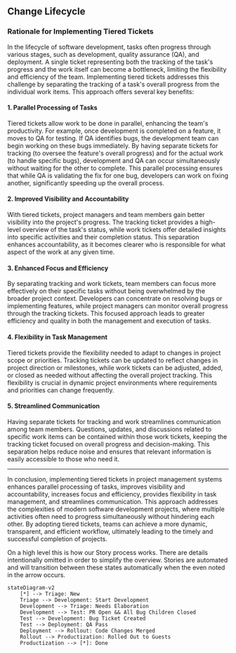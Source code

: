 

## Change Lifecycle

### Rationale for Implementing Tiered Tickets

In the lifecycle of software development, tasks often progress through various stages, such as development, quality assurance (QA), and deployment. A single ticket representing both the tracking of the task's progress and the work itself can become a bottleneck, limiting the flexibility and efficiency of the team. Implementing tiered tickets addresses this challenge by separating the tracking of a task's overall progress from the individual work items. This approach offers several key benefits:

#### 1. Parallel Processing of Tasks

Tiered tickets allow work to be done in parallel, enhancing the team's productivity. For example, once development is completed on a feature, it moves to QA for testing. If QA identifies bugs, the development team can begin working on these bugs immediately. By having separate tickets for tracking (to oversee the feature's overall progress) and for the actual work (to handle specific bugs), development and QA can occur simultaneously without waiting for the other to complete. This parallel processing ensures that while QA is validating the fix for one bug, developers can work on fixing another, significantly speeding up the overall process.

#### 2. Improved Visibility and Accountability

With tiered tickets, project managers and team members gain better visibility into the project's progress. The tracking ticket provides a high-level overview of the task's status, while work tickets offer detailed insights into specific activities and their completion status. This separation enhances accountability, as it becomes clearer who is responsible for what aspect of the work at any given time.

#### 3. Enhanced Focus and Efficiency

By separating tracking and work tickets, team members can focus more effectively on their specific tasks without being overwhelmed by the broader project context. Developers can concentrate on resolving bugs or implementing features, while project managers can monitor overall progress through the tracking tickets. This focused approach leads to greater efficiency and quality in both the management and execution of tasks.

#### 4. Flexibility in Task Management

Tiered tickets provide the flexibility needed to adapt to changes in project scope or priorities. Tracking tickets can be updated to reflect changes in project direction or milestones, while work tickets can be adjusted, added, or closed as needed without affecting the overall project tracking. This flexibility is crucial in dynamic project environments where requirements and priorities can change frequently.

#### 5. Streamlined Communication

Having separate tickets for tracking and work streamlines communication among team members. Questions, updates, and discussions related to specific work items can be contained within those work tickets, keeping the tracking ticket focused on overall progress and decision-making. This separation helps reduce noise and ensures that relevant information is easily accessible to those who need it.

---

In conclusion, implementing tiered tickets in project management systems enhances parallel processing of tasks, improves visibility and accountability, increases focus and efficiency, provides flexibility in task management, and streamlines communication. This approach addresses the complexities of modern software development projects, where multiple activities often need to progress simultaneously without hindering each other. By adopting tiered tickets, teams can achieve a more dynamic, transparent, and efficient workflow, ultimately leading to the timely and successful completion of projects.

On a high level this is how our Story process works. There are details intentionally omitted in order to simplify the overview.
Stories are automated and will transition between these states automatically when the even noted in the arrow occurs.

```mermaid
stateDiagram-v2
    [*] --> Triage: New
    Triage --> Development: Start Development
    Development --> Triage: Needs Elaboration
    Development --> Test: PR Open && All Bug Children Closed
    Test --> Development: Bug Ticket Created
    Test --> Deployment: QA Pass
    Deployment --> Rollout: Code Changes Merged
    Rollout --> Productization: Rolled Out to Guests
    Productization --> [*]: Done
    
```
